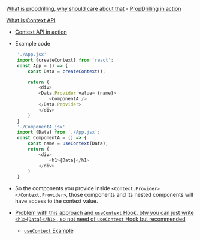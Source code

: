 [What is propdrilling, why should care about that](https://youtu.be/M9O5AjEFzKw?si=Qj9mnjsAtxUqof8B&t=11147) - [PropDrilling in action](https://youtu.be/M9O5AjEFzKw?si=fQnJAEWMgJZyfqvd&t=11237)

[What is Context API](https://youtu.be/M9O5AjEFzKw?si=R1z4HO2PMK4x_UJD&t=11367)

- [Context API in action](https://youtu.be/M9O5AjEFzKw?si=_B6f0uOiGmHboktH&t=11397)

- Example code

```js
    './App.jsx'
    import {createContext} from 'react';
    const App = () => {
        const Data = createContext();

        return (
            <div>
            <Data.Provider value= {name}>
                <ComponentA />
            </Data.Provider>
            </div>
        )
    }
    './ComponentA.jsx'
    import {Data} from './App.jsx';
    const ComponentA = () => {
        const name = useContext(Data);
        return (
            <div>
                <h1>{Data}</h1>
            </div>
        )
    }
```
- So the components you provide inside ```<Context.Provider> </Context.Provider>```, those components and its nested components will have access to the context value.


- [Problem with this approach and `useContext` Hook, btw you can just write ```<h1>{Data}</h1>``` , so not need of `useContext` Hook but recommended](https://youtu.be/M9O5AjEFzKw?si=k5FNR1MmyNyYWF0z&t=11737)
  - [`useContext` Example](https://youtu.be/M9O5AjEFzKw?si=-E3-0XxNGAd5MJ7K&t=11777)